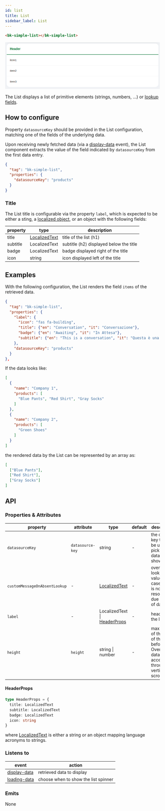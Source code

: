 ```yaml
---
id: list
title: List
sidebar_label: List
---
```


<!--
WARNING: this file was automatically generated by Mia-Platform Doc Aggregator.
DO NOT MODIFY IT BY HAND.
Instead, modify the source file and run the aggregator to regenerate this file.
-->

<!--
WARNING:
This file is automatically generated. Please edit the 'README' file of the corresponding component and run `yarn copy:docs`
-->


[lookups]: ../30_page_layout.md#lookups-deprecated
[localized-text]: ../40_core_concepts.md#localization-and-i18n

[display-data]: ../70_events.md#display-data
[loading-data]: ../70_events.md#loading-data



```html
<bk-simple-list></bk-simple-list>
```

![bk-simple-list](img/bk-simple-list.png)

The List displays a list of primitive elements (strings, numbers, ...) or [lookup fields][lookups].


## How to configure

Property `datasourceKey` should be provided in the List configuration, matching one of the fields of the underlying data.

Upon receiving newly fetched data (via a [display-data] event), the List component extracts the value of the field indicated by `datasourceKey` from the first data entry.

```json
{
  "tag": "bk-simple-list",
  "properties": {
    "datasourceKey": "products"
  }
}
```

### Title

The List title is configurable via the property `label`, which is expected to be either a sting, a [localized object][localized-text], or an object with the following fields:

| property | type                            | description                             |
| -------- | ------------------------------- | --------------------------------------- |
| title    | [LocalizedText][localized-text] | title of the list (h1)                  |
| subtitle | LocalizedText                   | subtitle (h2) displayed below the title |
| badge    | LocalizedText                   | badge displayed right of the title      |
| icon     | string                          | icon displayed left of the title        |

## Examples

With the following configuration, the List renders the field `items` of the retrieved data.

```json
{
  "tag": "bk-simple-list",
  "properties": {
    "label": {
      "icon": "fas fa-building",
      "title": {"en": "Conversation", "it": "Conversazione"},
      "badge": {"en": "Awaiting", "it": "In Attesa"},
      "subtitle": {"en": "This is a conversation", "it": "Questa è una conversazione"}
    },
    "datasourceKey": "products"
  }
},
```

If the data looks like:

```json
[
  {
    "name": "Company 1",
    "products": [
      "Blue Pants", "Red Shirt", "Gray Socks"
    ]
  },
  {
    "name": "Company 2",
    "products": [
      "Green Shoes"
    ]
  }
]
```

the rendered data by the List can be represented by an array as:

```json
[
  ["Blue Pants"],
  ["Red Shirt"],
  ["Gray Socks"]
]
```


## API

### Properties & Attributes

| property                      | attribute        | type                                         | default | description                                                                                          |
| ----------------------------- | ---------------- | -------------------------------------------- | ------- | ---------------------------------------------------------------------------------------------------- |
| `datasourceKey`               | `datasource-key` | string                                       | -       | the object key that will be used to pick the data to show.                                           |
| `customMessageOnAbsentLookup` | -                | [LocalizedText][localized-text]              | -       | override lookup value in case lookup is not resolved due to lack of data                             |
| `label`                       | -                | LocalizedText \| [HeaderProps](#headerprops) | -       | header of the list.                                                                                  |
| `height`                      | `height`         | string \| number                             | -       | max height of the body of the list before. Overflowing data is accessible through vertical scrolling |


#### HeaderProps

```typescript
type HeaderProps = {
  title: LocalizedText
  subtitle: LocalizedText
  badge: LocalizedText
  icon: string 
}
```

where [LocalizedText][localized-text] is either a string or an object mapping language acronyms to strings.

### Listens to

| event          | action                               |
| -------------- | ------------------------------------ |
| [display-data] | retrieved data to display            |
| [loading-data] | choose when to show the list spinner |

### Emits

None
